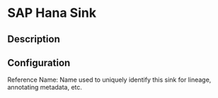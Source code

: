 
# SAP Hana Sink

Description
---

Configuration
---

Reference Name: Name used to uniquely identify this sink for lineage, annotating metadata, etc.